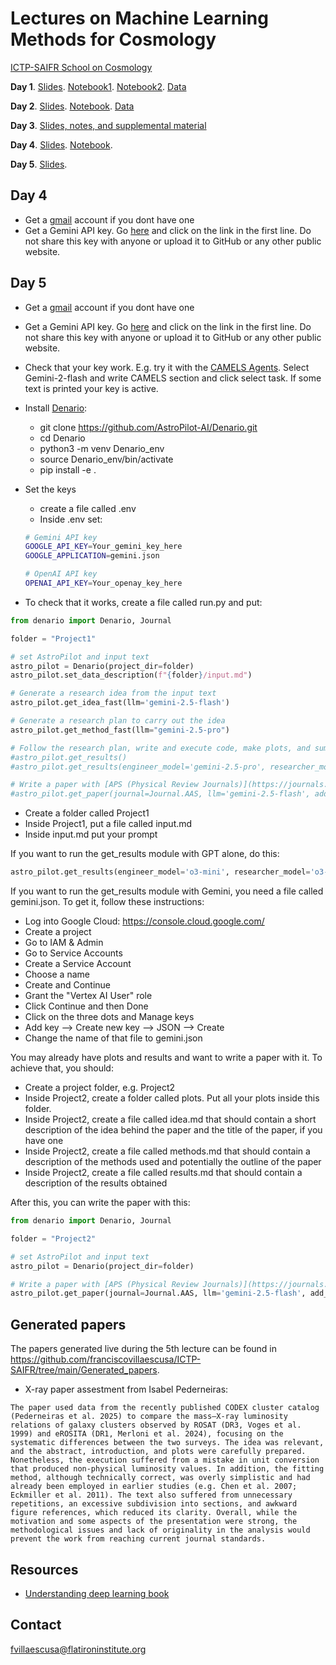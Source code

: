 # Lectures on Machine Learning Methods for Cosmology

[ICTP-SAIFR School on Cosmology](https://www.ictp-saifr.org/ictptriestesc2025/)

**Day 1**. [Slides](https://docs.google.com/presentation/d/1IV9PqR0Rofjxz3kRqQlTco-iCodBbT6iBHQIExwX-ec/edit?usp=sharing). [Notebook1](https://colab.research.google.com/github/franciscovillaescusa/ML_lectures/blob/main/Pytorch.ipynb). [Notebook2](https://colab.research.google.com/drive/1e846wc10-bQgxqPUJMlo-VBA2aHW77d5?usp=sharing). [Data](https://github.com/franciscovillaescusa/ICTP-SAIFR/tree/main/Day1/data)

**Day 2**. [Slides](https://docs.google.com/presentation/d/1EP7U3QJrYvaQopYFjOYybEQ6s95FiFQeh5SWq6vs6Jc/edit?usp=sharing). [Notebook](https://colab.research.google.com/github/franciscovillaescusa/ML_lectures/blob/main/Lecture2.ipynb). [Data](https://www.dropbox.com/sh/vghnick9hr1gksr/AADPV4FMPsWpurnSl9kXZjp1a?dl=0)

**Day 3**.  [Slides, notes, and supplemental material](https://udlbook.github.io/udlbook/)

**Day 4**. [Slides](https://docs.google.com/presentation/d/10GcXycXYh2H6W0_ZJeqeNm5U14tStrxoqPUFZGRDn-c/edit?usp=sharing). [Notebook](https://colab.research.google.com/drive/10aIz1dgQIy6fjYtq4-r4vbvEMclRs7xi?usp=sharing). 

**Day 5**. [Slides](https://docs.google.com/presentation/d/1g08FbE1jaElYDip3IHoZ3Zq0HPtl4OiI1VToMMX1oIo/edit?usp=sharing). 

## Day 4 
- Get a [gmail](https://mail.google.com/) account if you dont have one 
- Get a Gemini API key. Go [here](https://ai.google.dev/gemini-api/docs/api-key) and click on the link in the first line. Do not share this key with anyone or upload it to GitHub or any other public website.


## Day 5
- Get a [gmail](https://mail.google.com/) account if you dont have one 
- Get a Gemini API key. Go [here](https://ai.google.dev/gemini-api/docs/api-key) and click on the link in the first line. Do not share this key with anyone or upload it to GitHub or any other public website.
- Check that your key work. E.g. try it with the [CAMELS Agents](https://camels-agents.streamlit.app/). Select Gemini-2-flash and write CAMELS section and click select task. If some text is printed your key is active.
- Install [Denario](https://github.com/AstroPilot-AI/Denario):
  - git clone https://github.com/AstroPilot-AI/Denario.git
  - cd Denario
  - python3 -m venv Denario_env
  - source Denario_env/bin/activate
  - pip install -e .

- Set the keys
  - create a file called .env
  - Inside .env set:
  ```sh
  # Gemini API key
  GOOGLE_API_KEY=Your_gemini_key_here
  GOOGLE_APPLICATION=gemini.json

  # OpenAI API key
  OPENAI_API_KEY=Your_openay_key_here
  ```
 
- To check that it works, create a file called run.py and put:
```python
from denario import Denario, Journal

folder = "Project1"

# set AstroPilot and input text
astro_pilot = Denario(project_dir=folder)
astro_pilot.set_data_description(f"{folder}/input.md")

# Generate a research idea from the input text
astro_pilot.get_idea_fast(llm='gemini-2.5-flash')

# Generate a research plan to carry out the idea
astro_pilot.get_method_fast(llm="gemini-2.5-pro")

# Follow the research plan, write and execute code, make plots, and summarize the results
#astro_pilot.get_results()
#astro_pilot.get_results(engineer_model='gemini-2.5-pro', researcher_model='gemini-2.5-pro')

# Write a paper with [APS (Physical Review Journals)](https://journals.aps.org/) style
#astro_pilot.get_paper(journal=Journal.AAS, llm='gemini-2.5-flash', add_citations=True)
```

- Create a folder called Project1
- Inside Project1, put a file called input.md
- Inside input.md put your prompt

If you want to run the get_results module with GPT alone, do this:
```python
astro_pilot.get_results(engineer_model='o3-mini', researcher_model='o3-mini')
```

If you want to run the get_results module with Gemini, you need a file called gemini.json. To get it, follow these instructions:
- Log into Google Cloud: https://console.cloud.google.com/
- Create a project
- Go to IAM & Admin
- Go to Service Accounts
- Create a Service Account
- Choose a name
- Create and Continue
- Grant the "Vertex AI User" role
- Click Continue and then Done
- Click on the three dots and Manage keys
- Add key --> Create new key --> JSON --> Create
- Change the name of that file to gemini.json

You may already have plots and results and want to write a paper with it. To achieve that, you should:
- Create a project folder, e.g. Project2
- Inside Project2, create a folder called plots. Put all your plots inside this folder.
- Inside Project2, create a file called idea.md that should contain a short description of the idea behind the paper and the title of the paper, if you have one
- Inside Project2, create a file called methods.md that should contain a description of the methods used and potentially the outline of the paper
- Inside Project2, create a file called results.md that should contain a description of the results obtained

After this, you can write the paper with this:

```python
from denario import Denario, Journal

folder = "Project2"

# set AstroPilot and input text
astro_pilot = Denario(project_dir=folder)

# Write a paper with [APS (Physical Review Journals)](https://journals.aps.org/) style
astro_pilot.get_paper(journal=Journal.AAS, llm='gemini-2.5-flash', add_citations=False)
```

## Generated papers

The papers generated live during the 5th lecture can be found in https://github.com/franciscovillaescusa/ICTP-SAIFR/tree/main/Generated_papers.

- X-ray paper assestment from Isabel Pederneiras:

``
The paper used data from the recently published CODEX cluster catalog (Pederneiras et al. 2025) to compare the mass–X-ray luminosity relations of galaxy clusters observed by ROSAT (DR3, Voges et al. 1999) and eROSITA (DR1, Merloni et al. 2024), focusing on the systematic differences between the two surveys. The idea was relevant, and the abstract, introduction, and plots were carefully prepared. Nonetheless, the execution suffered from a mistake in unit conversion that produced non-physical luminosity values. In addition, the fitting method, although technically correct, was overly simplistic and had already been employed in earlier studies (e.g. Chen et al. 2007; Eckmiller et al. 2011). The text also suffered from unnecessary repetitions, an excessive subdivision into sections, and awkward figure references, which reduced its clarity. Overall, while the motivation and some aspects of the presentation were strong, the methodological issues and lack of originality in the analysis would prevent the work from reaching current journal standards.
``

## Resources
- [Understanding deep learning book](https://udlbook.github.io/udlbook/)

## Contact

fvillaescusa@flatironinstitute.org
